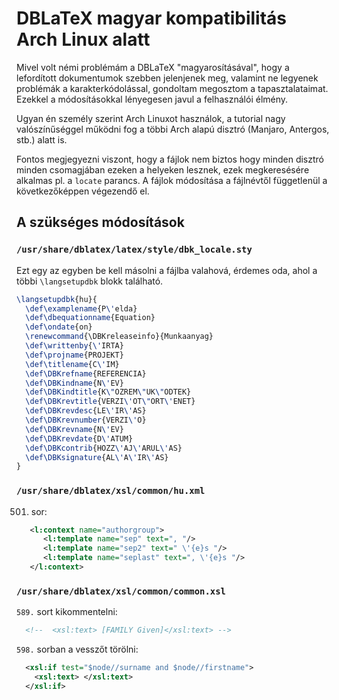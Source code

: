 # DBLaTeX magyar kompatibilitás Arch Linux alatt

Mivel volt némi problémám a DBLaTeX "magyarosításával", hogy a lefordított dokumentumok
szebben jelenjenek meg, valamint ne legyenek problémák a karakterkódolással, gondoltam
megosztom a tapasztalataimat. Ezekkel a módosításokkal lényegesen javul a felhasználói
élmény.

Ugyan én személy szerint Arch Linuxot használok, a tutorial nagy valószínűséggel működni
fog a többi Arch alapú disztró (Manjaro, Antergos, stb.) alatt is.

Fontos megjegyezni viszont, hogy a fájlok nem biztos hogy minden disztró minden
csomagjában ezeken a helyeken lesznek, ezek megkeresésére alkalmas pl. a `locate` parancs.
A fájlok módosítása a fájlnévtől függetlenül a következőképpen végezendő el.

## A szükséges módosítások

### `/usr/share/dblatex/latex/style/dbk_locale.sty`

Ezt egy az egyben be kell másolni a fájlba valahová, érdemes oda, ahol a többi
`\langsetupdbk` blokk található.

```latex
\langsetupdbk{hu}{
  \def\examplename{P\'elda}
  \def\dbequationname{Equation}
  \def\ondate{on}
  \renewcommand{\DBKreleaseinfo}{Munkaanyag}
  \def\writtenby{\'IRTA}
  \def\projname{PROJEKT}
  \def\titlename{C\'IM}
  \def\DBKrefname{REFERENCIA}
  \def\DBKindname{N\'EV}
  \def\DBKindtitle{K\"OZREM\"UK\"ODTEK}
  \def\DBKrevtitle{VERZI\'OT\"ORT\'ENET}
  \def\DBKrevdesc{LE\'IR\'AS}
  \def\DBKrevnumber{VERZI\'O}
  \def\DBKrevname{N\'EV}
  \def\DBKrevdate{D\'ATUM}
  \def\DBKcontrib{HOZZ\'AJ\'ARUL\'AS}
  \def\DBKsignature{AL\'A\'IR\'AS}
}
```

### `/usr/share/dblatex/xsl/common/hu.xml`

501. sor:
```xml
   <l:context name="authorgroup">
      <l:template name="sep" text=", "/>
      <l:template name="sep2" text=" \'{e}s "/>
      <l:template name="seplast" text=", \'{e}s "/>
   </l:context>
```

### `/usr/share/dblatex/xsl/common/common.xsl`

`589.` sort kikommentelni:
```xml
  <!--  <xsl:text> [FAMILY Given]</xsl:text> -->
```

`598.` sorban a vesszőt törölni:

```xml
  <xsl:if test="$node//surname and $node//firstname">
    <xsl:text> </xsl:text>
  </xsl:if>
```
